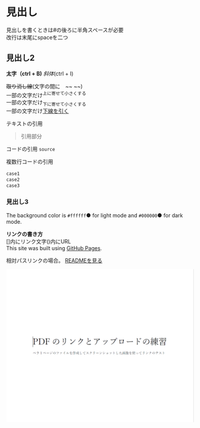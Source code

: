 # **見出し**  
見出しを書くときは#の後ろに半角スペースが必要  
改行は末尾にspaceを二つ  
## **見出し2**  
**太字（ctrl + B)**
_斜体_(ctrl + I)  

~~取り消し線~~(文字の間に　~~ ~~)  
一部の文字だけ<sup>上に寄せて小さくする</sup>  
一部の文字だけ<sub>下に寄せて小さくする</sub>  
一部の文字だけ<ins>下線を引く</ins>  

テキストの引用
>引用部分

コードの引用
`source`

複数行コードの引用
```
case1
case2
case3
```
### **見出し3**  
The background color is `#ffffff`● for light mode and `#000000`● for dark mode.  

**リンクの書き方**  
[]内にリンク文字()内にURL  
This site was built using [GitHub Pages](https://pages.github.com/).  

相対パスリンクの場合。
[READMEを見る](README.md)  

[![Test Image 3](/pdf-link-img.png)](/pdf-link-test.pdf)
